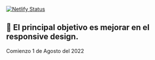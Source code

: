 [![Netlify Status](https://api.netlify.com/api/v1/badges/d6beb945-26dc-4aee-aeaf-ba8445fb3e83/deploy-status)](https://app.netlify.com/sites/30dcss/deploys)

## 📌 El principal objetivo es mejorar en el responsive design.
Comienzo 1 de Agosto del 2022
